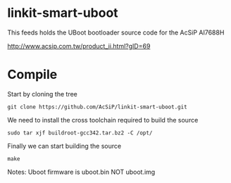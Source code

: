 # linkit-smart-uboot
This feeds holds the UBoot bootloader source code for the AcSiP AI7688H

http://www.acsip.com.tw/product_ii.html?gID=69


# Compile

Start by cloning the tree

`git clone https://github.com/AcSiP/linkit-smart-uboot.git`

We need to install the cross toolchain required to build the source

`sudo tar xjf buildroot-gcc342.tar.bz2 -C /opt/`

Finally we can start building the source

`make`

Notes: Uboot firmware is uboot.bin NOT uboot.img
